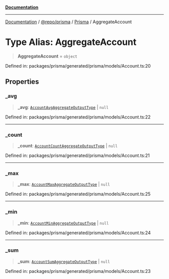 [**Documentation**](../../../../../README.md)

***

[Documentation](../../../../../README.md) / [@repo/prisma](../../../README.md) / [Prisma](../README.md) / AggregateAccount

# Type Alias: AggregateAccount

> **AggregateAccount** = `object`

Defined in: packages/prisma/generated/prisma/models/Account.ts:20

## Properties

### \_avg

> **\_avg**: [`AccountAvgAggregateOutputType`](AccountAvgAggregateOutputType.md) \| `null`

Defined in: packages/prisma/generated/prisma/models/Account.ts:22

***

### \_count

> **\_count**: [`AccountCountAggregateOutputType`](AccountCountAggregateOutputType.md) \| `null`

Defined in: packages/prisma/generated/prisma/models/Account.ts:21

***

### \_max

> **\_max**: [`AccountMaxAggregateOutputType`](AccountMaxAggregateOutputType.md) \| `null`

Defined in: packages/prisma/generated/prisma/models/Account.ts:25

***

### \_min

> **\_min**: [`AccountMinAggregateOutputType`](AccountMinAggregateOutputType.md) \| `null`

Defined in: packages/prisma/generated/prisma/models/Account.ts:24

***

### \_sum

> **\_sum**: [`AccountSumAggregateOutputType`](AccountSumAggregateOutputType.md) \| `null`

Defined in: packages/prisma/generated/prisma/models/Account.ts:23
